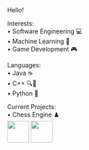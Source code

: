 
Hello!

  Interests:  
  • Software Engineering 💻  
  • Machine Learning 🤖  
  • Game Development 🎮  

  Languages:  
  • Java ☕️  
  • C++ 🔍🔧  
  • Python 🐍  

  Current Projects:  
  • Chess Engine ♟️  
[<img src="https://github.com/SamChenYu/SamChenYu/assets/150127006/03327fed-39a9-4846-8a4e-4d7843a75df8" width="50">](https://www.linkedin.com/in/sam-chen-yu-a96548258/) [<img src="https://github.com/SamChenYu/SamChenYu/assets/150127006/b241cd85-527c-4045-a4aa-9b66a63236b7" width="50">](https://leetcode.com/CritPotato/)


